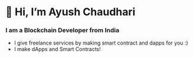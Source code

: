 # 👋 Hi, I’m Ayush Chaudhari
### I am a Blockchain Developer from India
- I give freelance services by making smart contract and dapps for you :)
- I make dApps and Smart Contracts!



